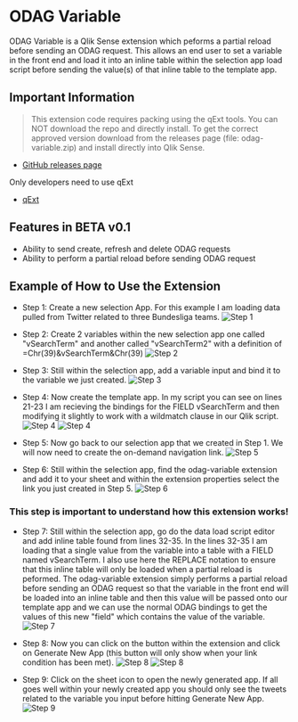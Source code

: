 # ODAG Variable

ODAG Variable is a Qlik Sense extension which peforms a partial reload before sending an ODAG request. This allows an end user to set a variable in the front end and load it into an inline table within the selection app load script before sending the value(s) of that inline table to the template app.

## Important Information
>This extension code requires packing using the qExt tools. You can NOT download the repo and directly install. To get the correct approved version download from the releases page (file: odag-variable.zip) and install directly into Qlik Sense.

* [GitHub releases page](https://github.com/rileymd88/odag-variable/releases)

Only developers need to use qExt
* [qExt](https://github.com/axisgroup/qExt)

## Features in BETA v0.1
* Ability to send create, refresh and delete ODAG requests
* Ability to perform a partial reload before sending ODAG request

## Example of How to Use the Extension
* Step 1: Create a new selection App. For this example I am loading data pulled from Twitter related to three Bundesliga teams.
![Step 1](https://raw.githubusercontent.com/rileymd88/data/master/odag-variable/Step1.PNG)

* Step 2: Create 2 variables within the new selection app one called "vSearchTerm" and another called "vSearchTerm2" with a definition of =Chr(39)&vSearchTerm&Chr(39)
![Step 2](https://raw.githubusercontent.com/rileymd88/data/master/odag-variable/Step2.PNG)

* Step 3: Still within the selection app, add a variable input and bind it to the variable we just created.
![Step 3](https://raw.githubusercontent.com/rileymd88/data/master/odag-variable/Step3.PNG)

* Step 4: Now create the template app. In my script you can see on lines 21-23 I am recieving the bindings for the FIELD vSearchTerm and then modifying it slightly to work with a wildmatch clause in our Qlik script.
![Step 4](https://raw.githubusercontent.com/rileymd88/data/master/odag-variable/Step4.PNG)
![Step 4](https://raw.githubusercontent.com/rileymd88/data/master/odag-variable/Step5.PNG)

* Step 5: Now go back to our selection app that we created in Step 1. We will now need to create the on-demand navigation link.
![Step 5](https://raw.githubusercontent.com/rileymd88/data/master/odag-variable/Step6.PNG)

* Step 6: Still within the selection app, find the odag-variable extension and add it to your sheet and within the extension properties select the link you just created in Step 5.
![Step 6](https://raw.githubusercontent.com/rileymd88/data/master/odag-variable/Step7.PNG)

### This step is important to understand how this extension works!
* Step 7: Still within the selection app, go do the data load script editor and add inline table found from lines 32-35. In the lines 32-35 I am  loading that a single value from the variable into a table with a FIELD named vSearchTerm. I also use here the REPLACE notation to ensure that this inline table will only be loaded when a partial reload is peformed. The odag-variable extension simply performs a partial reload before sending an ODAG request so that the variable in the front end will be loaded into an inline table and then this value will be passed onto our template app and we can use the normal ODAG bindings to get the values of this new "field" which contains the value of the variable.
![Step 7](https://raw.githubusercontent.com/rileymd88/data/master/odag-variable/Step8.PNG)

* Step 8: Now you can click on the button within the extension and click on Generate New App (this button will only show when your link condition has been met).
![Step 8](https://raw.githubusercontent.com/rileymd88/data/master/odag-variable/Step9.PNG)
![Step 8](https://raw.githubusercontent.com/rileymd88/data/master/odag-variable/Step10.PNG)

* Step 9: Click on the sheet icon to open the newly generated app. If all goes well within your newly created app you should only see the tweets related to the variable you input before hitting Generate New App.
![Step 9](https://raw.githubusercontent.com/rileymd88/data/master/odag-variable/Step11.PNG)




